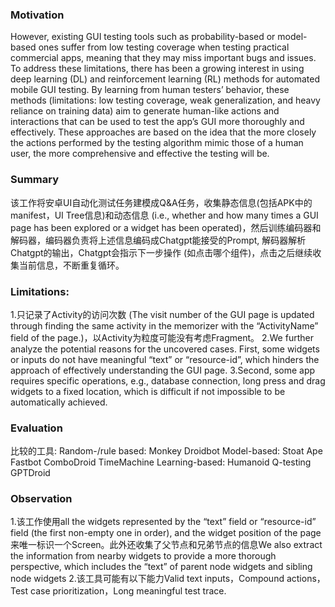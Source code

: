 ### Motivation
However, existing GUI testing tools such as probability-based or model-based ones suffer from low testing coverage when testing practical commercial apps, meaning that they may miss important bugs and issues.
To address these limitations, there has been a growing interest in using deep learning (DL) and reinforcement learning (RL) methods for automated mobile GUI testing. By learning from human testers’ behavior, these methods (limitations: low testing coverage, weak generalization, and heavy reliance on training data) aim to generate human-like actions and interactions that can be used to test the app’s GUI more thoroughly and effectively. These approaches are based on the idea that the more closely the actions performed by the testing algorithm mimic those of a human user, the more comprehensive and effective the testing will be.

### Summary
该工作将安卓UI自动化测试任务建模成Q&A任务，收集静态信息(包括APK中的manifest，UI Tree信息)和动态信息 (i.e., whether and how many times a GUI page has been explored or a widget has been operated)，然后训练编码器和解码器，编码器负责将上述信息编码成Chatgpt能接受的Prompt, 解码器解析Chatgpt的输出，Chatgpt会指示下一步操作 (如点击哪个组件)，点击之后继续收集当前信息，不断重复循环。

### Limitations:
1.只记录了Activity的访问次数 (The visit number of the GUI page is updated through finding the same activity in the memorizer with the “ActivityName” field of the page.)，以Activity为粒度可能没有考虑Fragment。
2.We further analyze the potential reasons for the uncovered cases. First, some widgets or inputs do not have meaningful “text” or “resource-id”, which hinders the approach of effectively understanding the GUI page.
3.Second, some app requires specific operations, e.g., database connection, long press and drag widgets to a fixed location, which is difficult if not impossible to be automatically achieved.

### Evaluation
比较的工具: 
Random-/rule based: Monkey Droidbot 
Model-based: Stoat Ape Fastbot ComboDroid TimeMachine
Learning-based: Humanoid Q-testing GPTDroid

### Observation
1.该工作使用all the widgets represented by the “text” field or “resource-id” field (the first non-empty one in order), and the widget position of the page来唯一标识一个Screen。此外还收集了父节点和兄弟节点的信息We also extract the information from nearby widgets to provide a more thorough perspective, which includes the “text” of parent node widgets and sibling node widgets
2.该工具可能有以下能力Valid text inputs，Compound actions，Test case prioritization，Long meaningful test trace.
